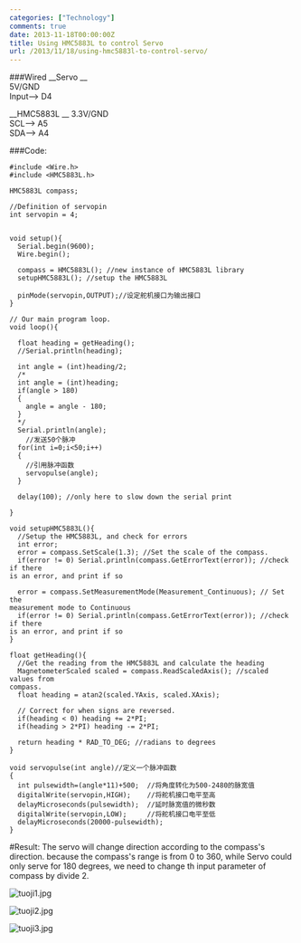 ```yaml
---
categories: ["Technology"]
comments: true
date: 2013-11-18T00:00:00Z
title: Using HMC5883L to control Servo
url: /2013/11/18/using-hmc5883l-to-control-servo/
---
```


###Wired
__Servo   __     
5V/GND      
Input--> D4     

__HMC5883L     __
3.3V/GND     
SCL--> A5     
SDA--> A4    

###Code:

```
#include <Wire.h>
#include <HMC5883L.h>

HMC5883L compass;

//Definition of servopin
int servopin = 4; 


void setup(){
  Serial.begin(9600);
  Wire.begin();
  
  compass = HMC5883L(); //new instance of HMC5883L library
  setupHMC5883L(); //setup the HMC5883L
  
  pinMode(servopin,OUTPUT);//设定舵机接口为输出接口
}

// Our main program loop.
void loop(){
  
  float heading = getHeading();
  //Serial.println(heading);
  
  int angle = (int)heading/2;
  /*
  int angle = (int)heading;
  if(angle > 180)
  {
    angle = angle - 180;
  }
  */
  Serial.println(angle);
    //发送50个脉冲
  for(int i=0;i<50;i++)
  {
    //引用脉冲函数
    servopulse(angle);
  }

  delay(100); //only here to slow down the serial print

}

void setupHMC5883L(){
  //Setup the HMC5883L, and check for errors
  int error;  
  error = compass.SetScale(1.3); //Set the scale of the compass.
  if(error != 0) Serial.println(compass.GetErrorText(error)); //check if there
is an error, and print if so

  error = compass.SetMeasurementMode(Measurement_Continuous); // Set the
measurement mode to Continuous
  if(error != 0) Serial.println(compass.GetErrorText(error)); //check if there
is an error, and print if so
}

float getHeading(){
  //Get the reading from the HMC5883L and calculate the heading
  MagnetometerScaled scaled = compass.ReadScaledAxis(); //scaled values from
compass.
  float heading = atan2(scaled.YAxis, scaled.XAxis);

  // Correct for when signs are reversed.
  if(heading < 0) heading += 2*PI;
  if(heading > 2*PI) heading -= 2*PI;

  return heading * RAD_TO_DEG; //radians to degrees
}

void servopulse(int angle)//定义一个脉冲函数
{
  int pulsewidth=(angle*11)+500;  //将角度转化为500-2480的脉宽值
  digitalWrite(servopin,HIGH);    //将舵机接口电平至高
  delayMicroseconds(pulsewidth);  //延时脉宽值的微秒数
  digitalWrite(servopin,LOW);     //将舵机接口电平至低
  delayMicroseconds(20000-pulsewidth);
}

```
#Result:
The servo will change direction according to the compass's direction. because the compass's range is from 0 to 360, while Servo could only serve for 180 degrees, we need to change th input parameter of compass by divide 2.     

![tuoji1.jpg](/images/tuoji1.jpg)


![tuoji2.jpg](/images/tuoji2.jpg)  


![tuoji3.jpg](/images/tuoji3.jpg)
